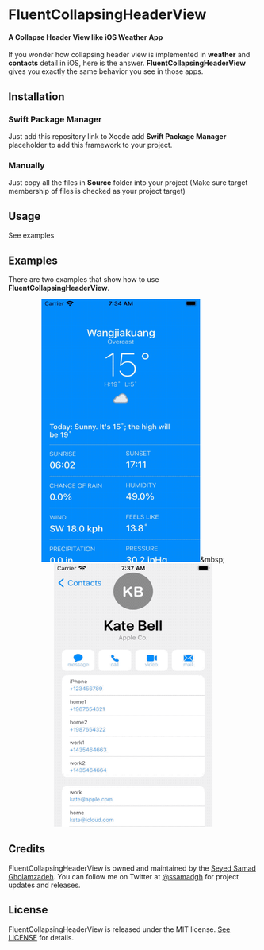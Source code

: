 # FluentCollapsingHeaderView

#### A Collapse Header View like iOS Weather App

If you wonder how collapsing header view is implemented in **weather** and **contacts** detail in iOS, here is the answer. **FluentCollapsingHeaderView** gives you exactly the same behavior you see in those apps.

## Installation

### Swift Package Manager
Just add this repository link to Xcode add **Swift Package Manager** placeholder to add this framework to your project.

### Manually
Just copy all the files in **Source** folder into your project (Make sure target membership of files is checked as your project target)

## Usage

See examples

## Examples

There are two examples that show how to use **FluentCollapsingHeaderView**.

<p align="center"><img src="Images/Sample_1.gif" width="320" height="530"/>&mbsp;<img src="Images/Sample_2.gif" width="320" height="530"/>


## Credits

FluentCollapsingHeaderView is owned and maintained by the [Seyed Samad Gholamzadeh](http://ssamadgh@gmail.com). You can follow me on Twitter at [@ssamadgh](https://twitter.com/ssamadgh) for project updates and releases.

## License

FluentCollapsingHeaderView is released under the MIT license. [See LICENSE](./LICENSE) for details.
